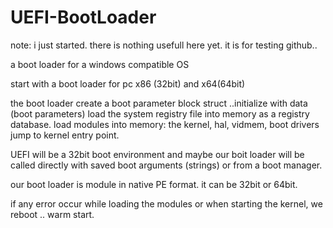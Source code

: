 # UEFI-BootLoader

note: i just started. there is nothing usefull here yet. it is for testing github..


a boot loader for a windows compatible OS

start with a boot loader for pc x86 (32bit) and x64(64bit)

the boot loader create a boot parameter block struct ..initialize with data (boot parameters)
load the system registry file into memory as a registry database.
load modules into memory: the kernel, hal, vidmem, boot drivers
jump to kernel entry point.

UEFI will be a 32bit boot environment and maybe  our boit loader will be called directly with saved boot arguments (strings) or
from a boot manager.

our boot loader is module in native PE format. it can be 32bit or 64bit. 

if any error occur while loading the modules or when starting the kernel, we reboot .. warm start.
